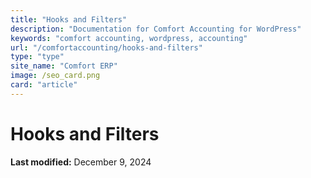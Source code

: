 ```yaml
---
title: "Hooks and Filters"
description: "Documentation for Comfort Accounting for WordPress"
keywords: "comfort accounting, wordpress, accounting"
url: "/comfortaccounting/hooks-and-filters"
type: "type"
site_name: "Comfort ERP"
image: /seo_card.png
card: "article"
---
```


# Hooks and Filters

**Last modified:** December 9, 2024